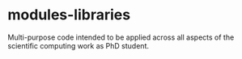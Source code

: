 # modules-libraries
Multi-purpose code intended to be applied across all aspects of the scientific computing work as PhD student.
